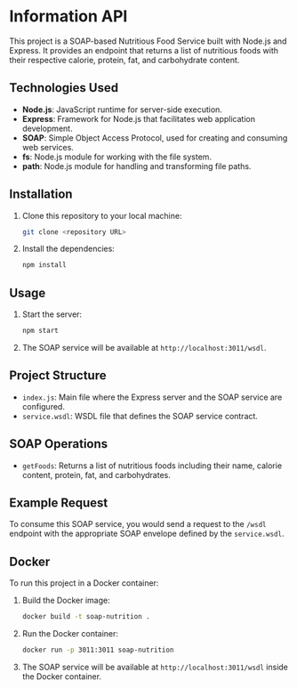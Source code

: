 # Information API

This project is a SOAP-based Nutritious Food Service built with Node.js and Express. It provides an endpoint that returns a list of nutritious foods with their respective calorie, protein, fat, and carbohydrate content.

## Technologies Used

- **Node.js**: JavaScript runtime for server-side execution.
- **Express**: Framework for Node.js that facilitates web application development.
- **SOAP**: Simple Object Access Protocol, used for creating and consuming web services.
- **fs**: Node.js module for working with the file system.
- **path**: Node.js module for handling and transforming file paths.

## Installation

1. Clone this repository to your local machine:
    ```bash
    git clone <repository URL>
    ```

2. Install the dependencies:
    ```bash
    npm install
    ```

## Usage

1. Start the server:
    ```bash
    npm start
    ```

3. The SOAP service will be available at `http://localhost:3011/wsdl`.

## Project Structure

- `index.js`: Main file where the Express server and the SOAP service are configured.
- `service.wsdl`: WSDL file that defines the SOAP service contract.

## SOAP Operations

- `getFoods`: Returns a list of nutritious foods including their name, calorie content, protein, fat, and carbohydrates.

## Example Request

To consume this SOAP service, you would send a request to the `/wsdl` endpoint with the appropriate SOAP envelope defined by the `service.wsdl`.

## Docker

To run this project in a Docker container:

1. Build the Docker image:
    ```bash
    docker build -t soap-nutrition .
    ```

2. Run the Docker container:
    ```bash
    docker run -p 3011:3011 soap-nutrition
    ```

3. The SOAP service will be available at `http://localhost:3011/wsdl` inside the Docker container.


